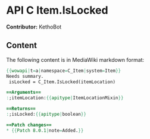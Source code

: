 # API C Item.IsLocked

**Contributor:** KethoBot

## Content

The following content is in MediaWiki markdown format:

```mediawiki
{{wowapi|t=a|namespace=C_Item|system=Item}}
Needs summary.
 isLocked = C_Item.IsLocked(itemLocation)

==Arguments==
:;itemLocation:{{apitype|ItemLocationMixin}}

==Returns==
:;isLocked:{{apitype|boolean}}

==Patch changes==
* {{Patch 8.0.1|note=Added.}}
```